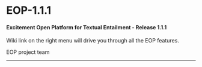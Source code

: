 EOP-1.1.1
=========

#### Excitement Open Platform for Textual Entailment - Release 1.1.1

Wiki link on the right menu will drive you through all the EOP features.
  
  
  
EOP project team  

&#32;&#32;&#32;&#32;&#32;&#32;&#32;

------
